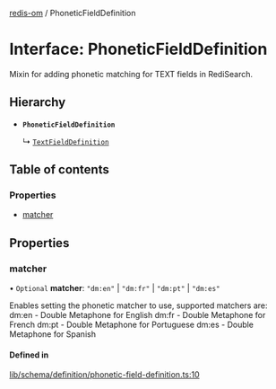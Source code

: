 [redis-om](../README.md) / PhoneticFieldDefinition

# Interface: PhoneticFieldDefinition

Mixin for adding phonetic matching for TEXT fields in RediSearch.

## Hierarchy

- **`PhoneticFieldDefinition`**

  ↳ [`TextFieldDefinition`](TextFieldDefinition.md)

## Table of contents

### Properties

- [matcher](PhoneticFieldDefinition.md#matcher)

## Properties

### matcher

• `Optional` **matcher**: ``"dm:en"`` \| ``"dm:fr"`` \| ``"dm:pt"`` \| ``"dm:es"``

Enables setting the phonetic matcher to use, supported matchers are:
dm:en - Double Metaphone for English
dm:fr - Double Metaphone for French
dm:pt - Double Metaphone for Portuguese
dm:es - Double Metaphone for Spanish

#### Defined in

[lib/schema/definition/phonetic-field-definition.ts:10](https://github.com/redis/redis-om-node/blob/000c57c/lib/schema/definition/phonetic-field-definition.ts#L10)
